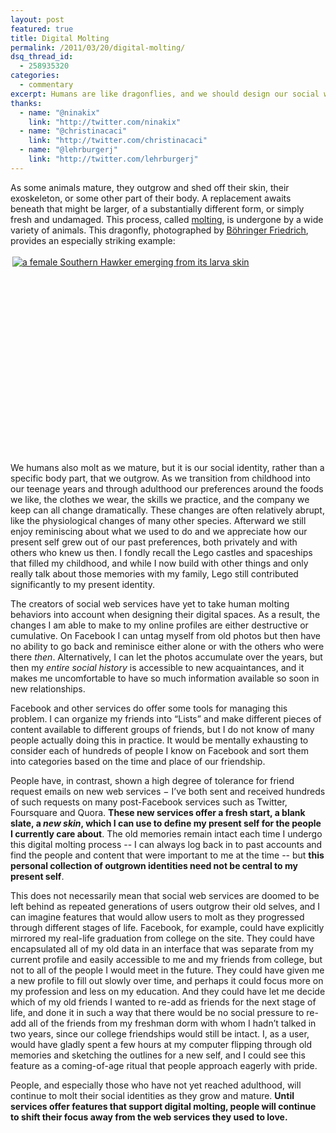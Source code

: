 ```yaml
---
layout: post
featured: true
title: Digital Molting
permalink: /2011/03/20/digital-molting/
dsq_thread_id:
  - 258935320
categories:
  - commentary
excerpt: Humans are like dragonflies, and we should design our social web services accordingly.
thanks:
  - name: "@ninakix"
    link: "http://twitter.com/ninakix"
  - name: "@christinacaci"
    link: "http://twitter.com/christinacaci"
  - name: "@lehrburgerj"
    link: "http://twitter.com/lehrburgerj"
---
```

As some animals mature, they outgrow and shed off their skin, their exoskeleton, or some other part of their body. A replacement awaits beneath that might be larger, of a substantially different form, or simply fresh and undamaged. This process, called [molting][1], is undergone by a wide variety of animals. This dragonfly, photographed by [Böhringer Friedrich][2], provides an especially striking example:

<div style="width: 632px; height: 312px; overflow-x: scroll; overflow-y: hidden; padding: 3px;"><a href="/images/2011/03/dragonfly-1000px-squares-with-borders.jpg"><img src="/images/2011/03/dragonfly-293px-squares-with-borders.jpg" alt="a female Southern Hawker emerging from its larva skin" style="max-width: none;" /></a></div>

We humans also molt as we mature, but it is our social identity, rather than a specific body part, that we outgrow. As we transition from childhood into our teenage years and through adulthood our preferences around the foods we like, the clothes we wear, the skills we practice, and the company we keep can all change dramatically. These changes are often relatively abrupt, like the physiological changes of many other species. Afterward we still enjoy reminiscing about what we used to do and we appreciate how our present self grew out of our past preferences, both privately and with others who knew us then. I fondly recall the Lego castles and spaceships that filled my childhood, and while I now build with other things and only really talk about those memories with my family, Lego still contributed significantly to my present identity.

The creators of social web services have yet to take human molting behaviors into account when designing their digital spaces. As a result, the changes I am able to make to my online profiles are either destructive or cumulative. On Facebook I can untag myself from old photos but then have no ability to go back and reminisce either alone or with the others who were there *then*. Alternatively, I can let the photos accumulate over the years, but then my *entire social history* is accessible to new acquaintances, and it makes me uncomfortable to have so much information available so soon in new relationships.

Facebook and other services do offer some tools for managing this problem. I can organize my friends into “Lists” and make different pieces of content available to different groups of friends, but I do not know of many people actually doing this in practice. It would be mentally exhausting to consider each of hundreds of people I know on Facebook and sort them into categories based on the time and place of our friendship. 

People have, in contrast, shown a high degree of tolerance for friend request emails on new web services − I’ve both sent and received hundreds of such requests on many post-Facebook services such as Twitter, Foursquare and Quora. **These new services offer a fresh start, a blank slate, a *new skin*, which I can use to define my present self for the people I currently care about**. The old memories remain intact each time I undergo this digital molting process -- I can always log back in to past accounts and find the people and content that were important to me at the time -- but **this personal collection of outgrown identities need not be central to my present self**. 

This does not necessarily mean that social web services are doomed to be left behind as repeated generations of users outgrow their old selves, and I can imagine features that would allow users to molt as they progressed through different stages of life. Facebook, for example, could have explicitly mirrored my real-life graduation from college on the site. They could have encapsulated all of my old data in an interface that was separate from my current profile and easily accessible to me and my friends from college, but not to all of the people I would meet in the future. They could have given me a new profile to fill out slowly over time, and perhaps it could focus more on my profession and less on my education. And they could have let me decide which of my old friends I wanted to re-add as friends for the next stage of life, and done it in such a way that there would be no social pressure to re-add all of the friends from my freshman dorm with whom I hadn’t talked in two years, since our college friendships would still be intact. I, as a user, would have gladly spent a few hours at my computer flipping through old memories and sketching the outlines for a new self, and I could see this feature as a coming-of-age ritual that people approach eagerly with pride.

People, and especially those who have not yet reached adulthood, will continue to molt their social identities as they grow and mature. **Until services offer features that support digital molting, people will continue to shift their focus away from the web services they used to love.**

 [1]: http://en.wikipedia.org/wiki/Molting
 [2]: http://en.wikipedia.org/wiki/File:Aeshna_cyanea_freshly_slipped_L2.jpg
